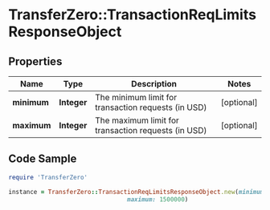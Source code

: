 # TransferZero::TransactionReqLimitsResponseObject

## Properties

Name | Type | Description | Notes
------------ | ------------- | ------------- | -------------
**minimum** | **Integer** | The minimum limit for transaction requests (in USD) | [optional] 
**maximum** | **Integer** | The maximum limit for transaction requests (in USD) | [optional] 

## Code Sample

```ruby
require 'TransferZero'

instance = TransferZero::TransactionReqLimitsResponseObject.new(minimum: 2000,
                                 maximum: 1500000)
```


